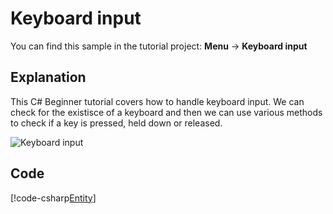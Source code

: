 # Keyboard input
You can find this sample in the tutorial project: **Menu** -> **Keyboard input** 

## Explanation
This C# Beginner tutorial covers how to handle keyboard input. We can check for the existisce of a keyboard and then we can use various methods to check if a key is pressed, held down or released.

![Keyboard input](media/keyboard-input.png)

## Code
[!code-csharp[Entity](..\..\..\..\xenko\samples\Tutorials\CSharpBeginner\CSharpBeginner\CSharpBeginner.Game\Code\KeyboardInputDemo.cs)]
